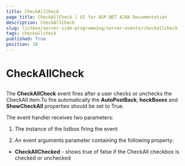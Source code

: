 ```yaml
---
title: CheckAllCheck
page_title: CheckAllCheck | UI for ASP.NET AJAX Documentation
description: CheckAllCheck
slug: listbox/server-side-programming/server-events/checkallcheck
tags: checkallcheck
published: True
position: 10
---
```


# CheckAllCheck



## 

The **CheckAllCheck** event fires after a user checks or unchecks the CheckAll item.To fire automatically the **AutoPostBack**, **heckBoxes** and **ShowCheckAll** properties should be set to True.



The event handler receives two parameters:

1. The instance of the listbox firing the event

2. An event arguments parameter containing the following property:

* **CheckAllChecked** - shows true of false if the CheckAll checkbox is checked or unchecked
